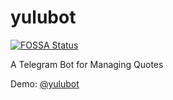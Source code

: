 # yulubot
[![FOSSA Status](https://app.fossa.io/api/projects/git%2Bgithub.com%2Fclarkzjw%2Fyulubot.svg?type=shield)](https://app.fossa.io/projects/git%2Bgithub.com%2Fclarkzjw%2Fyulubot?ref=badge_shield)

A Telegram Bot for Managing Quotes

Demo: [@yulubot](https://t.me/yulubot)
